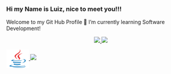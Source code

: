 ### Hi my Name is Luiz, nice to meet you!!!

Welcome to my Git Hub Profile 👋
      I’m currently learning Software Development!
      <div align="middle">
  <a href="https://github.com/LuizzFelipe0">
  <img height="141em" src="https://github-readme-stats.vercel.app/api?username=LuizzFelipe0&show_icons=true&theme=tokyonight&include_all_commits=true&count_private=true"/>
        <img height="118mm" src="https://github-readme-stats.vercel.app/api/top-langs/?username=LuizzFelipe0&layout=compact&langs_count=7&theme=tokyonight"/>
</div>
       <img align="center" alt="Luiz-Java" height="50" width="60" src="https://raw.githubusercontent.com/devicons/devicon/master/icons/java/java-original.svg">
    <a href = "mailto:luizfelipecanariocosta@gmail.com"><img src="https://img.shields.io/badge/-Gmail-%23333?style=for-the-badge&logo=gmail&logoColor=white" target="_blank"></a>

      

